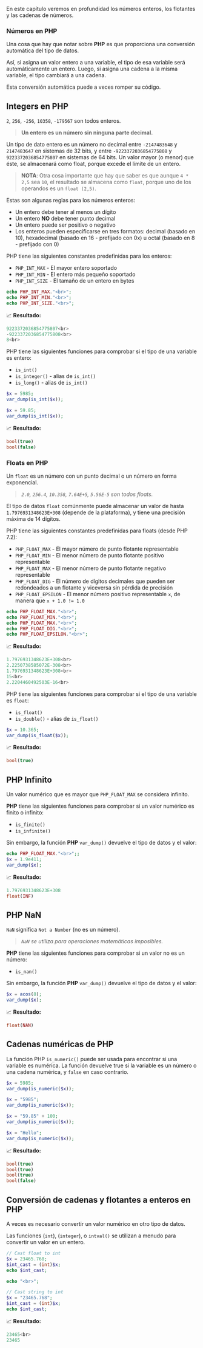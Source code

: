 En este capítulo veremos en profundidad los números enteros, los flotantes y las cadenas de números.

### Números en PHP

Una cosa que hay que notar sobre **PHP** es que proporciona una conversión automática del tipo de datos.

Así, si asigna un valor entero a una variable, el tipo de esa variable será automáticamente un entero. Luego, si asigna una cadena a la misma variable, el tipo cambiará a una cadena.

Esta conversión automática puede a veces romper su código.

## Integers en **PHP**

`2`, `256`, `-256`, `10358`, `-179567` son todos enteros.

> **Un entero es un número sin ninguna parte decimal.**

Un tipo de dato entero es un número no decimal entre `-2147483648` y `2147483647` en sistemas de 32 bits, y entre `-9223372036854775808` y `9223372036854775807` en sistemas de 64 bits. Un valor mayor (o menor) que éste, se almacenará como float, porque excede el límite de un entero.

> **NOTA**: Otra cosa importante que hay que saber es que aunque `4 * 2,5` sea `10`, el resultado se almacena como `float`, porque uno de los operandos es un `float (2,5)`.

Estas son algunas reglas para los números enteros:

* Un entero debe tener al menos un dígito
* Un entero **NO** debe tener punto decimal
* Un entero puede ser positivo o negativo
* Los enteros pueden especificarse en tres formatos: decimal (basado en 10), hexadecimal (basado en 16 - prefijado con 0x) u octal (basado en 8 - prefijado con 0)

PHP tiene las siguientes constantes predefinidas para los enteros:

* `PHP_INT_MAX` - El mayor entero soportado
* `PHP_INT_MIN` - El entero más pequeño soportado
* `PHP_INT_SIZE` - El tamaño de un entero en bytes

```php
echo PHP_INT_MAX."<br>";
echo PHP_INT_MIN."<br>";
echo PHP_INT_SIZE."<br>";
```
📈 **Resultado:**
```php
9223372036854775807<br>
-9223372036854775808<br>
8<br>
```

PHP tiene las siguientes funciones para comprobar si el tipo de una variable es entero:

* `is_int()`
* `is_integer()` - alias de `is_int()`
* `is_long()` - alias de `is_int()`

```php
$x = 5985;
var_dump(is_int($x));

$x = 59.85;
var_dump(is_int($x));
```
📈 **Resultado:**
```php
bool(true)
bool(false)
```

### Floats en PHP

Un `float` es un número con un punto decimal o un número en forma exponencial.

> _`2.0`, `256.4`, `10.358`, `7.64E+5`, `5.56E-5` son todos floats._

El tipo de datos `float` comúnmente puede almacenar un valor de hasta `1.7976931348623E+308` (depende de la plataforma), y tiene una precisión máxima de 14 dígitos.

PHP tiene las siguientes constantes predefinidas para floats (desde PHP 7.2):

* `PHP_FLOAT_MAX` - El mayor número de punto flotante representable
* `PHP_FLOAT_MIN` - El menor número de punto flotante positivo representable
* `PHP_FLOAT_MAX` - El menor número de punto flotante negativo representable
* `PHP_FLOAT_DIG` - El número de dígitos decimales que pueden ser redondeados a un flotante y viceversa sin pérdida de precisión
* `PHP_FLOAT_EPSILON` - El menor número positivo representable `x`, de manera que `x + 1.0 != 1.0`

```php
echo PHP_FLOAT_MAX."<br>";
echo PHP_FLOAT_MIN."<br>";
echo PHP_FLOAT_MAX."<br>";
echo PHP_FLOAT_DIG."<br>";
echo PHP_FLOAT_EPSILON."<br>";
```
📈 **Resultado:**
```php
1.7976931348623E+308<br>
2.2250738585072E-308<br>
1.7976931348623E+308<br>
15<br>
2.2204460492503E-16<br>
```

PHP tiene las siguientes funciones para comprobar si el tipo de una variable es `float`:

* `is_float()`
* `is_double()` - alias de `is_float()`

```php
$x = 10.365;
var_dump(is_float($x));
```
📈 **Resultado:**
```php
bool(true)
```
## PHP Infinito

Un valor numérico que es mayor que `PHP_FLOAT_MAX` se considera infinito.

**PHP** tiene las siguientes funciones para comprobar si un valor numérico es finito o infinito:

* `is_finite()`
* `is_infinite()`

Sin embargo, la función **PHP** `var_dump()` devuelve el tipo de datos y el valor:

```php
echo PHP_FLOAT_MAX."<br>";;
$x = 1.9e411;
var_dump($x);
```
📈 **Resultado:**
```php
1.7976931348623E+308
float(INF)
```

## PHP NaN

`NaN` significa `Not a Number` (no es un número).

> _`NaN` se utiliza para operaciones matemáticas imposibles._

**PHP** tiene las siguientes funciones para comprobar si un valor no es un número:

* `is_nan()`

Sin embargo, la función **PHP** `var_dump()` devuelve el tipo de datos y el valor:

```php
$x = acos(8);
var_dump($x);
```
📈 **Resultado:**
```php
float(NAN)
```

## Cadenas numéricas de PHP

La función PHP `is_numeric()` puede ser usada para encontrar si una variable es numérica. La función devuelve true si la variable es un número o una cadena numérica, y `false` en caso contrario.

```php
$x = 5985;
var_dump(is_numeric($x));

$x = "5985";
var_dump(is_numeric($x));

$x = "59.85" + 100;
var_dump(is_numeric($x));

$x = "Hello";
var_dump(is_numeric($x));
```
📈 **Resultado:**
```php
bool(true)
bool(true)
bool(true)
bool(false)
```

## Conversión de cadenas y flotantes a enteros en PHP

A veces es necesario convertir un valor numérico en otro tipo de datos.

Las funciones (`int`), (`integer`), o `intval()` se utilizan a menudo para convertir un valor en un entero.

```php
// Cast float to int
$x = 23465.768;
$int_cast = (int)$x;
echo $int_cast;

echo "<br>";

// Cast string to int
$x = "23465.768";
$int_cast = (int)$x;
echo $int_cast;
```
📈 **Resultado:**
```php
23465<br>
23465
```
